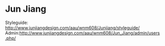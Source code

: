# Jun Jiang

Styleguide: http://www.junjiangdesign.com/aau/wnm608/Junjiang/styleguide/
Admin:http://www.junjiangdesign.com/aau/wnm608/Jun_Jiang/admin/users.php/
